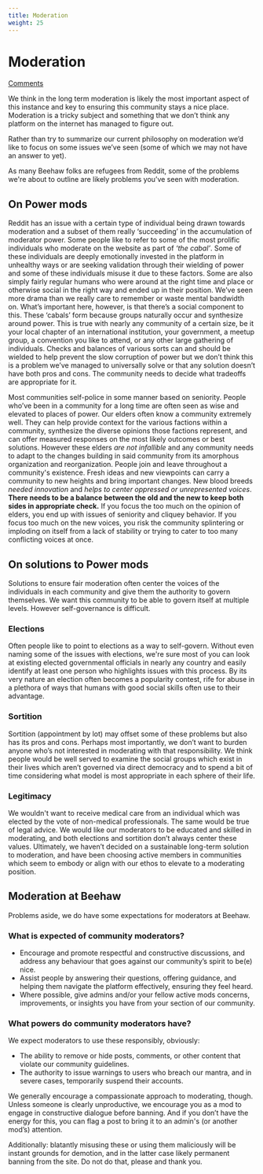 ```yaml
---
title: Moderation
weight: 25
---
```

# Moderation
[Comments](https://beehaw.org/post/439918?scrollToComments=true)

We think in the long term moderation is likely the most important aspect of this instance and key to ensuring this community stays a nice place. Moderation is a tricky subject and something that we don’t think any platform on the internet has managed to figure out.

Rather than try to summarize our current philosophy on moderation we’d like to focus on some issues we’ve seen (some of which we may not have an answer to yet).

As many Beehaw folks are refugees from Reddit, some of the problems we're about to outline are likely problems you’ve seen with moderation.

## On Power mods
Reddit has an issue with a certain type of individual being drawn towards moderation and a subset of them really ‘succeeding’ in the accumulation of moderator power. Some people like to refer to some of the most prolific individuals who moderate on the website as part of *‘the cabal’*. Some of these individuals are deeply emotionally invested in the platform in unhealthy ways or are seeking validation through their wielding of power and some of these individuals misuse it due to these factors. Some are also simply fairly regular humans who were around at the right time and place or otherwise social in the right way and ended up in their position. We’ve seen more drama than we really care to remember or waste mental bandwidth on. What’s important here, however, is that there’s a social component to this. These ‘cabals’ form because groups naturally occur and synthesize around power. This is true with nearly any community of a certain size, be it your local chapter of an international institution, your government, a meetup group, a convention you like to attend, or any other large gathering of individuals. Checks and balances of various sorts can and should be wielded to help prevent the slow corruption of power but we don’t think this is a problem we’ve managed to universally solve or that any solution doesn’t have both pros and cons. The community needs to decide what tradeoffs are appropriate for it.

Most communities self-police in some manner based on seniority. People who’ve been in a community for a long time are often seen as wise and elevated to places of power. Our elders often know a community extremely well. They can help provide context for the various factions within a community, synthesize the diverse opinions those factions represent, and can offer measured responses on the most likely outcomes or best solutions. However these elders *are not infallible* and any community needs to adapt to the changes building in said community from its amorphous organization and reorganization. People join and leave throughout a community's existence. Fresh ideas and new viewpoints can carry a community to new heights and bring important changes. New blood breeds *needed innovation* and *helps to center oppressed or unrepresented voices*. **There needs to be a balance between the old and the new to keep both sides in appropriate check.** If you focus the too much on the opinion of elders, you end up with issues of seniority and cliquey behavior. If you focus too much on the new voices, you risk the community splintering or imploding on itself from a lack of stability or trying to cater to too many conflicting voices at once.

## On solutions to Power mods
Solutions to ensure fair moderation often center the voices of the individuals in each community and give them the authority to govern themselves. We want this community to be able to govern itself at multiple levels. However self-governance is difficult. 

### Elections
Often people like to point to elections as a way to self-govern. Without even naming some of the issues with elections, we're sure most of you can look at existing elected governmental officials in nearly any country and easily identify at least one person who highlights issues with this process. By its very nature an election often becomes a popularity contest, rife for abuse in a plethora of ways that humans with good social skills often use to their advantage.

### Sortition
Sortition (appointment by lot) may offset some of these problems but also has its pros and cons. Perhaps most importantly, we don’t want to burden anyone who’s not interested in moderating with that responsibility. We think people would be well served to examine the social groups which exist in their lives which aren’t governed via direct democracy and to spend a bit of time considering what model is most appropriate in each sphere of their life.

### Legitimacy
We wouldn't want to receive medical care from an individual which was elected by the vote of non-medical professionals. The same would be true of legal advice. We would like our moderators to be educated and skilled in moderating, and both elections and sortition don’t always center these values. Ultimately, we haven’t decided on a sustainable long-term solution to moderation, and have been choosing active members in communities which seem to embody or align with our ethos to elevate to a moderating position.

## Moderation at Beehaw

Problems aside, we do have some expectations for moderators at Beehaw.

### What is expected of community moderators?

* Encourage and promote respectful and constructive discussions, and address any behaviour that goes against our community’s spirit to be(e) nice.
* Assist people by answering their questions, offering guidance, and helping them navigate the platform effectively, ensuring they feel heard.
* Where possible, give admins and/or your fellow active mods concerns, improvements, or insights you have from your section of our community.

### What powers do community moderators have?
We expect moderators to use these responsibly, obviously:

* The ability to remove or hide posts, comments, or other content that violate our community guidelines.
* The authority to issue warnings to users who breach our mantra, and in severe cases, temporarily suspend their accounts.

We generally encourage a compassionate approach to moderating, though. Unless someone is clearly unproductive, we encourage you as a mod to engage in constructive dialogue before banning. And if you don’t have the energy for this, you can flag a post to bring it to an admin's (or another mod’s) attention.

Additionally: blatantly misusing these or using them maliciously will be instant grounds for demotion, and in the latter case likely permanent banning from the site. Do not do that, please and thank you.
